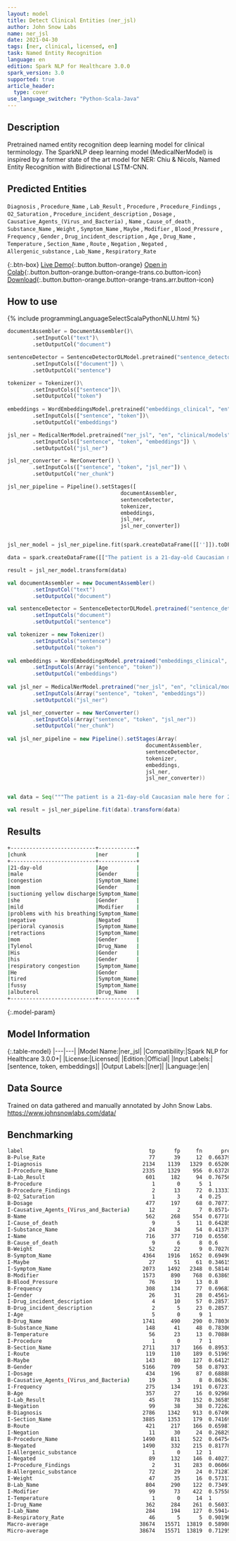 ```yaml
---
layout: model
title: Detect Clinical Entities (ner_jsl)
author: John Snow Labs
name: ner_jsl
date: 2021-04-30
tags: [ner, clinical, licensed, en]
task: Named Entity Recognition
language: en
edition: Spark NLP for Healthcare 3.0.0
spark_version: 3.0
supported: true
article_header:
  type: cover
use_language_switcher: "Python-Scala-Java"
---
```



## Description


Pretrained named entity recognition deep learning model for clinical terminology. The SparkNLP deep learning model (MedicalNerModel) is inspired by a former state of the art model for NER: Chiu & Nicols, Named Entity Recognition with Bidirectional LSTM-CNN.


## Predicted Entities


`Diagnosis` , `Procedure_Name` , `Lab_Result` , `Procedure` , `Procedure_Findings` , `O2_Saturation` , `Procedure_incident_description` , `Dosage` , `Causative_Agents_(Virus_and_Bacteria)` , `Name` , `Cause_of_death` , `Substance_Name` , `Weight` , `Symptom_Name` , `Maybe` , `Modifier` , `Blood_Pressure` , `Frequency` , `Gender` , `Drug_incident_description` , `Age` , `Drug_Name` , `Temperature` , `Section_Name` , `Route` , `Negation` , `Negated` , `Allergenic_substance` , `Lab_Name` , `Respiratory_Rate`


{:.btn-box}
[Live Demo](https://demo.johnsnowlabs.com/healthcare/NER_JSL/){:.button.button-orange}
[Open in Colab](https://colab.research.google.com/github/JohnSnowLabs/spark-nlp-workshop/blob/master/tutorials/streamlit_notebooks/healthcare/NER_JSL.ipynb){:.button.button-orange.button-orange-trans.co.button-icon}
[Download](https://s3.amazonaws.com/auxdata.johnsnowlabs.com/clinical/models/ner_jsl_en_3.0.0_3.0_1619768531594.zip){:.button.button-orange.button-orange-trans.arr.button-icon}


## How to use






<div class="tabs-box" markdown="1">
{% include programmingLanguageSelectScalaPythonNLU.html %}

```python
documentAssembler = DocumentAssembler()\
		.setInputCol("text")\
		.setOutputCol("document")

sentenceDetector = SentenceDetectorDLModel.pretrained("sentence_detector_dl_healthcare","en","clinical/models") \
		.setInputCols(["document"]) \
		.setOutputCol("sentence")

tokenizer = Tokenizer()\
		.setInputCols(["sentence"])\
		.setOutputCol("token")
	
embeddings = WordEmbeddingsModel.pretrained("embeddings_clinical", "en", "clinical/models")\
		.setInputCols(["sentence", "token"])\
		.setOutputCol("embeddings")

jsl_ner = MedicalNerModel.pretrained("ner_jsl", "en", "clinical/models") \
		.setInputCols(["sentence", "token", "embeddings"]) \
		.setOutputCol("jsl_ner")

jsl_ner_converter = NerConverter() \
		.setInputCols(["sentence", "token", "jsl_ner"]) \
		.setOutputCol("ner_chunk")

jsl_ner_pipeline = Pipeline().setStages([
									documentAssembler,
									sentenceDetector,
									tokenizer,
									embeddings,
									jsl_ner,
									jsl_ner_converter])


jsl_ner_model = jsl_ner_pipeline.fit(spark.createDataFrame([['']]).toDF("text"))

data = spark.createDataFrame([["The patient is a 21-day-old Caucasian male here for 2 days of congestion - mom has been suctioning yellow discharge from the patient's nares, plus she has noticed some mild problems with his breathing while feeding (but negative for any perioral cyanosis or retractions). One day ago, mom also noticed a tactile temperature and gave the patient Tylenol. Baby also has had some decreased p.o. intake. His normal breast-feeding is down from 20 minutes q.2h. to 5 to 10 minutes secondary to his respiratory congestion. He sleeps well, but has been more tired and has been fussy over the past 2 days. The parents noticed no improvement with albuterol treatments given in the ER. His urine output has also decreased; normally he has 8 to 10 wet and 5 dirty diapers per 24 hours, now he has down to 4 wet diapers per 24 hours. Mom denies any diarrhea. His bowel movements are yellow colored and soft in nature."]]).toDF("text")

result = jsl_ner_model.transform(data)
```
```scala
val documentAssembler = new DocumentAssembler()
		.setInputCol("text")
		.setOutputCol("document")

val sentenceDetector = SentenceDetectorDLModel.pretrained("sentence_detector_dl_healthcare","en","clinical/models")
		.setInputCols("document") 
		.setOutputCol("sentence")

val tokenizer = new Tokenizer()
		.setInputCols("sentence")
		.setOutputCol("token")
	
val embeddings = WordEmbeddingsModel.pretrained("embeddings_clinical", "en", "clinical/models")
		.setInputCols(Array("sentence", "token"))
	    .setOutputCol("embeddings")
  
val jsl_ner = MedicalNerModel.pretrained("ner_jsl", "en", "clinical/models")
		.setInputCols(Array("sentence", "token", "embeddings"))
		.setOutputCol("jsl_ner")

val jsl_ner_converter = new NerConverter()
		.setInputCols(Array("sentence", "token", "jsl_ner"))
		.setOutputCol("ner_chunk")
 
val jsl_ner_pipeline = new Pipeline().setStages(Array(
											documentAssembler, 
											sentenceDetector, 
											tokenizer, 
											embeddings, 
											jsl_ner, 
											jsl_ner_converter))


val data = Seq("""The patient is a 21-day-old Caucasian male here for 2 days of congestion - mom has been suctioning yellow discharge from the patient's nares, plus she has noticed some mild problems with his breathing while feeding (but negative for any perioral cyanosis or retractions). One day ago, mom also noticed a tactile temperature and gave the patient Tylenol. Baby also has had some decreased p.o. intake. His normal breast-feeding is down from 20 minutes q.2h. to 5 to 10 minutes secondary to his respiratory congestion. He sleeps well, but has been more tired and has been fussy over the past 2 days. The parents noticed no improvement with albuterol treatments given in the ER. His urine output has also decreased; normally he has 8 to 10 wet and 5 dirty diapers per 24 hours, now he has down to 4 wet diapers per 24 hours. Mom denies any diarrhea. His bowel movements are yellow colored and soft in nature.""").toDS.toDF("text")

val result = jsl_ner_pipeline.fit(data).transform(data)
```
</div>


## Results


```bash
+---------------------------+------------+
|chunk                      |ner         |
+---------------------------+------------+
|21-day-old                 |Age         |
|male                       |Gender      |
|congestion                 |Symptom_Name|
|mom                        |Gender      |
|suctioning yellow discharge|Symptom_Name|
|she                        |Gender      |
|mild                       |Modifier    |
|problems with his breathing|Symptom_Name|
|negative                   |Negated     |
|perioral cyanosis          |Symptom_Name|
|retractions                |Symptom_Name|
|mom                        |Gender      |
|Tylenol                    |Drug_Name   |
|His                        |Gender      |
|his                        |Gender      |
|respiratory congestion     |Symptom_Name|
|He                         |Gender      |
|tired                      |Symptom_Name|
|fussy                      |Symptom_Name|
|albuterol                  |Drug_Name   |
+---------------------------+------------+
```


{:.model-param}
## Model Information


{:.table-model}
|---|---|
|Model Name:|ner_jsl|
|Compatibility:|Spark NLP for Healthcare 3.0.0+|
|License:|Licensed|
|Edition:|Official|
|Input Labels:|[sentence, token, embeddings]|
|Output Labels:|[ner]|
|Language:|en|


## Data Source


Trained on data gathered and manually annotated by John Snow Labs. https://www.johnsnowlabs.com/data/


## Benchmarking


```bash
label                                        tp      fp     fn      prec        rec         f1 
B-Pulse_Rate                                 77      39     12  0.663793   0.865169    0.75122 
I-Diagnosis                                2134    1139   1329  0.652001   0.616229    0.63361 
I-Procedure_Name                           2335    1329    956  0.637282   0.709511    0.671459
B-Lab_Result                                601     182     94  0.767561   0.864748    0.813261
B-Procedure                                   1       0      5  1          0.166667    0.285714
B-Procedure_Findings                          2      13     72  0.133333   0.027027    0.044944
B-O2_Saturation                               1       3      4  0.25       0.2         0.222222
B-Dosage                                    477     197     68  0.707715   0.875229    0.782609
I-Causative_Agents_(Virus_and_Bacteria)      12       2      7  0.857143   0.631579    0.727273
B-Name                                      562     268    554  0.677108   0.503584    0.577595
I-Cause_of_death                              9       5     11  0.642857   0.45        0.529412
I-Substance_Name                             24      34     54  0.413793   0.307692    0.352941
I-Name                                      716     377    710  0.655078   0.502104    0.56848 
B-Cause_of_death                              9       6      8  0.6        0.529412    0.5625  
B-Weight                                     52      22      9  0.702703   0.852459    0.77037 
B-Symptom_Name                             4364    1916   1652  0.694904   0.725399    0.709824
I-Maybe                                      27      51     61  0.346154   0.306818    0.325301
I-Symptom_Name                             2073    1492   2348  0.581487   0.468898    0.519159
B-Modifier                                 1573     890    768  0.638652   0.671935    0.654871
B-Blood_Pressure                             76      19     13  0.8        0.853933    0.826087
B-Frequency                                 308     134     77  0.696833   0.8         0.744861
I-Gender                                     26      31     28  0.45614    0.481482    0.468468
I-Drug_incident_description                   4      10     57  0.285714   0.0655738   0.106667
B-Drug_incident_description                   2       5     23  0.285714   0.08        0.125   
I-Age                                         5       0      9  1          0.357143    0.526316
B-Drug_Name                                1741     490    290  0.780368   0.857213    0.816987
B-Substance_Name                            148      41     48  0.783069   0.755102    0.768831
B-Temperature                                56      23     13  0.708861   0.811594    0.756757
I-Procedure                                   1       0      7  1          0.125       0.222222
B-Section_Name                             2711     317    166  0.89531    0.942301    0.918205
I-Route                                     119     110    189  0.519651   0.386364    0.443203
B-Maybe                                     143      80    127  0.641256   0.52963     0.580122
B-Gender                                   5166     709     58  0.879319   0.988897    0.930895
I-Dosage                                    434     196     87  0.688889   0.833013    0.754127
B-Causative_Agents_(Virus_and_Bacteria)      19       3      8  0.863636   0.703704    0.77551 
I-Frequency                                 275     134    191  0.672372   0.590129    0.628571
B-Age                                       357      27     16  0.929688   0.957105    0.943197
I-Lab_Result                                 45      78    152  0.365854   0.228426    0.28125 
B-Negation                                   99      38     38  0.722628   0.722628    0.722628
B-Diagnosis                                2786    1342    913  0.674903   0.753177    0.711895
I-Section_Name                             3885    1353    179  0.741695   0.955955    0.835304
B-Route                                     421     217    166  0.659875   0.717206    0.687347
I-Negation                                   11      30     24  0.268293   0.314286    0.289474
B-Procedure_Name                           1490     811    522  0.647545   0.740557    0.690934
B-Negated                                  1490     332    215  0.817783   0.8739      0.844911
I-Allergenic_substance                        1       0     12  1          0.0769231   0.142857
I-Negated                                    89     132    146  0.402715   0.378723    0.390351
I-Procedure_Findings                          2      31    283  0.0606061  0.00701754  0.012579
B-Allergenic_substance                       72      29     24  0.712871   0.75        0.730965
I-Weight                                     47      35     16  0.573171   0.746032    0.648276
B-Lab_Name                                  804     290    122  0.734918   0.868251    0.79604 
I-Modifier                                   99      73    422  0.575581   0.190019    0.285714
I-Temperature                                 1       0     14  1          0.0666667   0.125   
I-Drug_Name                                 362     284    261  0.560372   0.581059    0.570528
I-Lab_Name                                  284     194    127  0.594142   0.690998    0.63892 
B-Respiratory_Rate                           46       5      5  0.901961   0.901961    0.901961
Macro-average                             38674   15571  13819  0.589085   0.515426    0.5498  
Micro-average                             38674   15571  13819  0.712951   0.736746    0.724653
```
<!--stackedit_data:
eyJoaXN0b3J5IjpbLTE0MTk3MDY5ODMsNjkwODU3ODk5LC01Nz
A5MjkwODBdfQ==
-->
